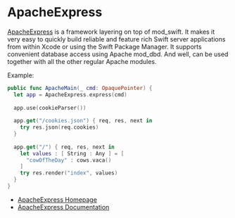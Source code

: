 # ApacheExpress

[ApacheExpress](http://apacheexpress.io/) is a framework layering on top of 
mod_swift.
It makes it very easy to quickly build reliable and feature rich Swift server
applications from within Xcode or using the Swift Package Manager.
It supports convenient database access using Apache mod_dbd.
And well, can be used together with all the other regular Apache modules.

Example:

```swift
public func ApacheMain(_ cmd: OpaquePointer) {
  let app = ApacheExpress.express(cmd)
  
  app.use(cookieParser())
  
  app.get("/cookies.json") { req, res, next in
    try res.json(req.cookies)
  }
  
  app.get("/") { req, res, next in
    let values : [ String : Any ] = [
      "cowOfTheDay" : cows.vaca()
    ]
    try res.render("index", values)
  }
}
```


  - [ApacheExpress Homepage](http://apacheexpress.io/)
  - [ApacheExpress Documentation](http://docs.apacheexpress.io/)
